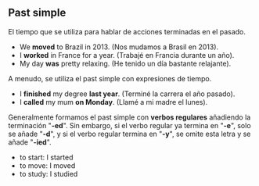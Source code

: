 ## Past simple

El tiempo que se utiliza para hablar de acciones terminadas en el pasado.

- We **moved** to Brazil in 2013. (Nos mudamos a Brasil en 2013).
- I **worked** in France for a year. (Trabajé en Francia durante un año).
- My day **was** pretty relaxing. (He tenido un día bastante relajante).

A menudo, se utiliza el past simple con expresiones de tiempo.

- I **finished** my degree **last year**. (Terminé la carrera el año pasado).
- I **called** my mum **on Monday**. (Llamé a mi madre el lunes).

Generalmente formamos el past simple con **verbos regulares** añadiendo la terminación "**-ed**". Sin embargo, si el verbo regular ya termina en "**-e**", solo se añade "**-d**", y si el verbo regular termina en "**-y**", se omite esta letra y se añade "**-ied**".

- to start: I started
- to move: I moved 
- to study: I studied
